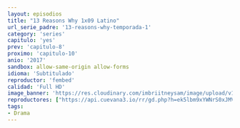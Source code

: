 ```yaml
---
layout: episodios
title: "13 Reasons Why 1x09 Latino"
url_serie_padre: '13-reasons-why-temporada-1'
category: 'series'
capitulo: 'yes'
prev: 'capitulo-8'
proximo: 'capitulo-10'
anio: '2017'
sandbox: allow-same-origin allow-forms
idioma: 'Subtitulado'
reproductor: 'fembed'
calidad: 'Full HD'
image_banner: 'https://res.cloudinary.com/imbriitneysam/image/upload/v1546545022/reason1-banner-min.jpg'
reproductores: ["https://api.cuevana3.io/rr/gd.php?h=ek5lbm9xYWNrS0xJMVp5b21KREk0dFBLbjVkaHhkRGdrOG1jbnBpUnhhS1YwbnA5cU1HTzdkZlplYXVncGM2a3piMTFaNnVaMXQ3WWxYVjBqZEs1NmR5U3FadVkyUT09"]
tags:
- Drama
---
```












